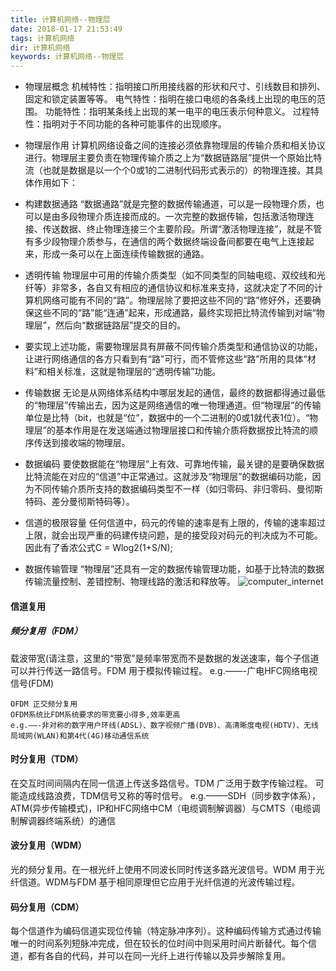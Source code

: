 ```yaml
---
title: 计算机网络--物理层
date: 2018-01-17 21:53:49
tags: 计算机网络
dir: 计算机网络
keywords: 计算机网络--物理层
---
```

* 物理层概念
机械特性：指明接口所用接线器的形状和尺寸、引线数目和排列、固定和锁定装置等等。
电气特性：指明在接口电缆的各条线上出现的电压的范围。
功能特性：指明某条线上出现的某一电平的电压表示何种意义。
过程特性：指明对于不同功能的各种可能事件的出现顺序。

* 物理层作用
计算机网络设备之间的连接必须依靠物理层的传输介质和相关协议进行。物理层主要负责在物理传输介质之上为“数据链路层”提供一个原始比特流（也就是数据是以一个个0或1的二进制代码形式表示的）的物理连接。其具体作用如下：

* 构建数据通路
“数据通路”就是完整的数据传输通道，可以是一段物理介质，也可以是由多段物理介质连接而成的。一次完整的数据传输，包括激活物理连接、传送数据、终止物理连接三个主要阶段。所谓“激活物理连接”，就是不管有多少段物理介质参与，在通信的两个数据终端设备间都要在电气上连接起来，形成一条可以在上面连续传输数据的通路。

* 透明传输
物理层中可用的传输介质类型（如不同类型的同轴电缆、双绞线和光纤等）非常多，各自又有相应的通信协议和标准来支持，这就决定了不同的计算机网络可能有不同的“路”。物理层除了要把这些不同的“路”修好外，还要确保这些不同的“路”能“连通”起来，形成通路，最终实现把比特流传输到对端“物理层”，然后向“数据链路层”提交的目的。

* 要实现上述功能，需要物理层具有屏蔽不同传输介质类型和通信协议的功能，让进行网络通信的各方只看到有“路”可行，而不管修这些“路”所用的具体“材料”和相关标准，这就是物理层的“透明传输”功能。

* 传输数据
无论是从网络体系结构中哪层发起的通信，最终的数据都得通过最低的“物理层”传输出去，因为这是网络通信的唯一物理通道。但“物理层”的传输单位是比特（bit，也就是“位”，数据中的一个二进制的0或1就代表1位）。“物理层”的基本作用是在发送端通过物理层接口和传输介质将数据按比特流的顺序传送到接收端的物理层。

* 数据编码
要使数据能在“物理层”上有效、可靠地传输，最关键的是要确保数据比特流能在对应的“信道”中正常通过。这就涉及“物理层”的数据编码功能，因为不同传输介质所支持的数据编码类型不一样（如归零码、非归零码、曼彻斯特码、差分曼彻斯特码等）。

* 信道的极限容量
任何信道中，码元的传输的速率是有上限的，传输的速率超过上限，就会出现严重的码建传绕问题，是的接受段对码元的判决成为不可能。因此有了香浓公式C = Wlog2(1+S/N);

* 数据传输管理
“物理层”还具有一定的数据传输管理功能，如基于比特流的数据传输流量控制、差错控制、物理线路的激活和释放等。
![computer_internet](computer_internet.png)
#### 信道复用
##### 频分复用（FDM）
载波带宽(请注意，这里的“带宽”是频率带宽而不是数据的发送速率，每个子信道可以并行传送一路信号。FDM 用于模拟传输过程。
e.g.——-广电HFC网络电视信号(FDM)
```
OFDM 正交频分复用
OFDM系统比FDM系统要求的带宽要小得多,效率更高
e.g.——-非对称的数字用户环线(ADSL)、数字视频广播(DVB)、高清晰度电视(HDTV)、无线局域网(WLAN)和第4代(4G)移动通信系统
```
#### 时分复用（TDM）
在交互时间间隔内在同一信道上传送多路信号。TDM 广泛用于数字传输过程。
可能造成线路浪费，TDM信号又称的等时信号。
e.g.——–SDH（同步数字体系），ATM(异步传输模式)，IP和HFC网络中CM（电缆调制解调器）与CMTS（电缆调制解调器终端系统）的通信
#### 波分复用（WDM）
光的频分复用。在一根光纤上使用不同波长同时传送多路光波信号。WDM 用于光纤信道。WDM与FDM 基于相同原理但它应用于光纤信道的光波传输过程。

#### 码分复用（CDM）
每个信道作为编码信道实现位传输（特定脉冲序列）。这种编码传输方式通过传输唯一的时间系列短脉冲完成，但在较长的位时间中则采用时间片断替代。每个信道，都有各自的代码，并可以在同一光纤上进行传输以及异步解除复用。